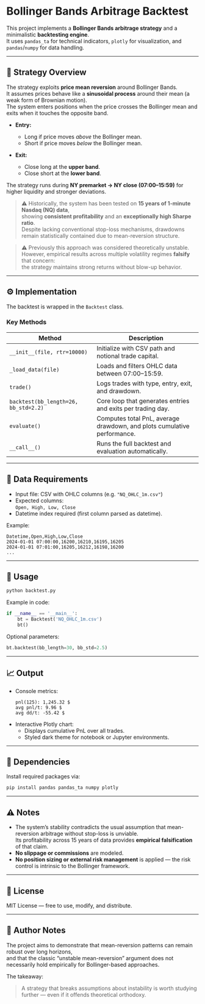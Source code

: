 # Bollinger Bands Arbitrage Backtest

This project implements a **Bollinger Bands arbitrage strategy** and a minimalistic **backtesting engine**.  
It uses `pandas_ta` for technical indicators, `plotly` for visualization, and `pandas`/`numpy` for data handling.

---

## 🧠 Strategy Overview

The strategy exploits **price mean reversion** around Bollinger Bands.  
It assumes prices behave like a **sinusoidal process** around their mean (a weak form of Brownian motion).  
The system enters positions when the price crosses the Bollinger mean and exits when it touches the opposite band.

- **Entry:**  
  - Long if price moves *above* the Bollinger mean.  
  - Short if price moves *below* the Bollinger mean.

- **Exit:**  
  - Close long at the **upper band**.  
  - Close short at the **lower band**.

The strategy runs during **NY premarket → NY close (07:00–15:59)** for higher liquidity and stronger deviations.

> ⚠️ Historically, the system has been tested on **15 years of 1-minute Nasdaq (NQ) data**,  
> showing **consistent profitability** and an **exceptionally high Sharpe ratio**.  
> Despite lacking conventional stop-loss mechanisms, drawdowns remain statistically contained due to mean-reversion structure.

> ⚠️ Previously this approach was considered theoretically unstable.  
> However, empirical results across multiple volatility regimes **falsify** that concern:  
> the strategy maintains strong returns without blow-up behavior.

---

## ⚙️ Implementation

The backtest is wrapped in the `Backtest` class.

### Key Methods

| Method | Description |
|---------|--------------|
| `__init__(file, rtr=10000)` | Initialize with CSV path and notional trade capital. |
| `_load_data(file)` | Loads and filters OHLC data between 07:00–15:59. |
| `trade()` | Logs trades with type, entry, exit, and drawdown. |
| `backtest(bb_length=26, bb_std=2.2)` | Core loop that generates entries and exits per trading day. |
| `evaluate()` | Computes total PnL, average drawdown, and plots cumulative performance. |
| `__call__()` | Runs the full backtest and evaluation automatically. |

---

## 🧩 Data Requirements

- Input file: CSV with OHLC columns (e.g. `"NQ_OHLC_1m.csv"`)  
- Expected columns:  
  `Open, High, Low, Close`  
- Datetime index required (first column parsed as datetime).

Example:
```csv
Datetime,Open,High,Low,Close
2024-01-01 07:00:00,16200,16210,16195,16205
2024-01-01 07:01:00,16205,16212,16198,16200
...
```

---

## 🚀 Usage

```bash
python backtest.py
```

Example in code:
```python
if __name__ == '__main__':
    bt = Backtest('NQ_OHLC_1m.csv')
    bt()
```

Optional parameters:
```python
bt.backtest(bb_length=30, bb_std=2.5)
```

---

## 📈 Output

- Console metrics:
  ```
  pnl(125): 1,245.32 $
  avg pnl/t: 9.96 $
  avg dd/t: -55.42 $
  ```
- Interactive Plotly chart:
  - Displays cumulative PnL over all trades.
  - Styled dark theme for notebook or Jupyter environments.

---

## 🧮 Dependencies

Install required packages via:
```bash
pip install pandas pandas_ta numpy plotly
```

---

## ⚠️ Notes

- The system’s stability contradicts the usual assumption that mean-reversion arbitrage without stop-loss is unviable.  
  Its profitability across 15 years of data provides **empirical falsification** of that claim.
- **No slippage or commissions** are modeled.
- **No position sizing or external risk management** is applied — the risk control is intrinsic to the Bollinger framework.

---

## 📜 License

MIT License — free to use, modify, and distribute.

---

## 🧠 Author Notes

The project aims to demonstrate that mean-reversion patterns can remain robust over long horizons,  
and that the classic “unstable mean-reversion” argument does not necessarily hold empirically for Bollinger-based approaches.

The takeaway:  
> A strategy that breaks assumptions about instability is worth studying further — even if it offends theoretical orthodoxy.
